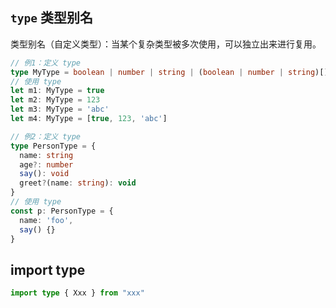 ## `type` 类型别名

类型别名（自定义类型）：当某个复杂类型被多次使用，可以独立出来进行复用。

```ts
// 例1：定义 type
type MyType = boolean | number | string | (boolean | number | string)[]
// 使用 type
let m1: MyType = true
let m2: MyType = 123
let m3: MyType = 'abc'
let m4: MyType = [true, 123, 'abc']

// 例2：定义 type
type PersonType = {
  name: string
  age?: number
  say(): void
  greet?(name: string): void
}
// 使用 type
const p: PersonType = {
  name: 'foo',
  say() {}
}
```

## import type

```ts
import type { Xxx } from "xxx"
```
